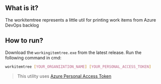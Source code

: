 ## What is it?
The workitemtree represents a little util for printing work items from Azure DevOps backlog

## How to run?

Download the ```workingitemtree.exe``` from the latest release.
Run the following command in cmd:

```bash
workitemtree [YOUR_ORGANIZATION_NAME] [YOUR_PERSONAL_ACCESS_TOKEN]
```
>This utility uses [Azure Personal Access Token](https://docs.microsoft.com/en-us/azure/devops/organizations/accounts/use-personal-access-tokens-to-authenticate?view=azure-devops&tabs=preview-page)
